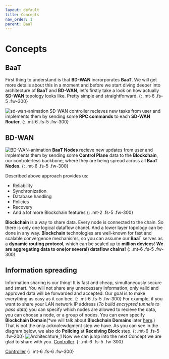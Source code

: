 ```yaml
---
layout: default
title: Concepts
nav_order: 1
parent: BaaT
---
```

# Concepts

## BaaT
First thing to understand is that **BD-WAN** incrorporates **BaaT**. We will get more details about this in a moment and before we start diving deeper into architecture of **BaaT** and **BD-WAN**, let's firstly take a look on how actually **SD-WAN** topology looks like. Pretty simple and straightforward.
{: .mt-6 .fs-5 .fw-300}
<!-- ![SD-WAN](https://user-images.githubusercontent.com/107935539/176615210-39840ed5-83db-4839-92f2-5231a69ae1dd.png) -->
![sd-wan-animation](https://user-images.githubusercontent.com/107935539/220172186-7895074f-7777-486f-8e3c-14239eb7c025.gif)
SD-WAN controller recieves new tasks from user and implements them by sending some **RPC commands** to each **SD-WAN Router**.
{: .mt-6 .fs-5 .fw-300}
## BD-WAN
![BD-WAN-animation](https://user-images.githubusercontent.com/107935539/220172683-72cce7ed-94ec-40b9-9cfb-6425a8d99ac2.gif)
**BaaT Nodes** recieve new updates from user and implements them by sending some **Control Plane** data to the **Blockchain**, our controlerless backbone, where they are being spread across all **BaaT Nodes**.
{: .mt-6 .fs-5 .fw-300}

Described above approach provides us:
- Reliability
- Synchronization
- Database handling
- Policies
- Recovery
- And a lot more Blockchain features
{: .mt-2 .fs-5 .fw-300} 


**Blockchain** is a way to share data. Every node is connected to the chain. So there is only one logical dataflow chanel. And a lower layer topology can be done in any way. **Blockchain** technologies are well-known for fast and scalable convergence mechanisms, so you can assume our **BaaT** serves as a **dynamic routing protocol**, which can be scaled up to **million devices**!
**We are aggregating data to one(or several) dataflow chains!**
{: .mt-6 .fs-5 .fw-300}

## Information spreading
Information sharing is our thing! It is fast and cheap, simultaneously secure and smart. You will not share any unnecessary information, only valid and approved data will be forwarded and accepted. Our goal is to make everything as easy as it can bee.
{: .mt-6 .fs-5 .fw-300} 
For example, if you want to share your LAN network IP address (*To build encrypted tunnels to pass data*) you can specify which nodes are allowed to recieve the data, you can choose a node, or a group of nodes. You can even specify **Blockchain Domain**(*we will talk about **Blockchain Domains** later [here](https://bd-wan.github.io//docs/Blockchain/Concepts/Crosschain/).) That is not the only acknolewdgment step we have. As you can see in the diagram below, we also do **Policing** at **Receiving Block** step. 
{: .mt-6 .fs-5 .fw-200}
![Architechture_1](https://user-images.githubusercontent.com/107935539/175971451-72a5fe8f-438e-4cf5-8071-c99ce779dd50.png)
Now we can jump into the next Concept we are glad to share with you. [Controller](https://bd-wan.github.io//docs/Blockchain/Concepts/Controller/).
{: .mt-6 .fs-5 .fw-300}

[Controller](https://bd-wan.github.io//docs/Blockchain/Concepts/Controller/)
{: .mt-6 .fs-6 .fw-300}